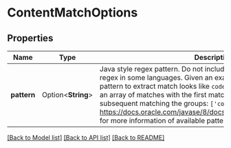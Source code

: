 # ContentMatchOptions

## Properties

| Name        | Type               | Description                                                                                                                                                                                                                                                                                                                                                                                                                                                                             | Notes      |
| ----------- | ------------------ | --------------------------------------------------------------------------------------------------------------------------------------------------------------------------------------------------------------------------------------------------------------------------------------------------------------------------------------------------------------------------------------------------------------------------------------------------------------------------------------- | ---------- |
| **pattern** | Option<**String**> | Java style regex pattern. Do not include the typical `/` at start or end of regex in some languages. Given an example `your code is: 12345` the pattern to extract match looks like `code is: (\\d{6})`. This will return an array of matches with the first matching the entire pattern and the subsequent matching the groups: `['code is: 123456', '123456']` See https://docs.oracle.com/javase/8/docs/api/java/util/regex/Pattern.html for more information of available patterns. | [optional] |

[[Back to Model list]](../README#documentation-for-models) [[Back to API list]](../README#documentation-for-api-endpoints) [[Back to README]](../README)

